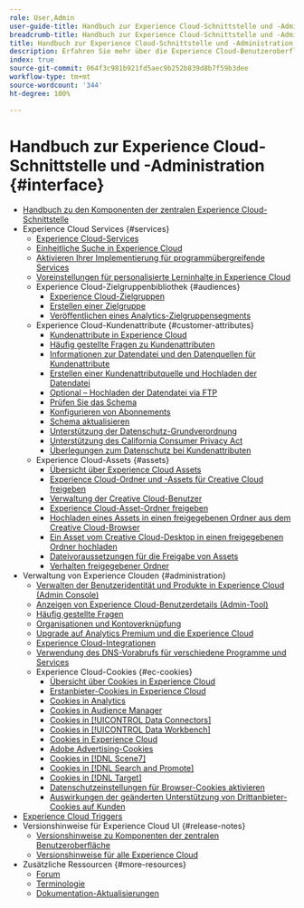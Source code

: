 ```yaml
---
role: User,Admin
user-guide-title: Handbuch zur Experience Cloud-Schnittstelle und -Administration
breadcrumb-title: Handbuch zur Experience Cloud-Schnittstelle und -Administration
title: Handbuch zur Experience Cloud-Schnittstelle und -Administration
description: Erfahren Sie mehr über die Experience Cloud-Benutzeroberfläche und die Voreinstellungen für Benutzerkonten. Erfahren Sie, wie Sie nach Geschäftsobjekten suchen sowie Benutzer und Produkte verwalten. Konfigurieren Sie Kundenattribute, die Zielgruppenbibliothek sowie Cookies und geben Sie Experience Cloud-Assets frei.
index: true
source-git-commit: 064f3c981b921fd5aec9b252b839d8b7f59b3dee
workflow-type: tm+mt
source-wordcount: '344'
ht-degree: 100%

---
```



# Handbuch zur Experience Cloud-Schnittstelle und -Administration {#interface}

+ [Handbuch zu den Komponenten der zentralen Experience Cloud-Schnittstelle](experience-cloud.md)
+ Experience Cloud Services {#services}
   + [Experience Cloud-Services](core-services-landing.md)
   + [Einheitliche Suche in Experience Cloud](search-experience-cloud.md)
   + [Aktivieren Ihrer Implementierung für programmübergreifende Services](core-services.md)
   + [Voreinstellungen für personalisierte Lerninhalte in Experience Cloud](personalized-learning-preferences.md)
   + Experience Cloud-Zielgruppenbibliothek {#audiences}
      + [Experience Cloud-Zielgruppen](audience-library.md)
      + [Erstellen einer Zielgruppe](t-audience-create.md)
      + [Veröffentlichen eines Analytics-Zielgruppensegments](t-publish-audience-segment.md)
   + Experience Cloud-Kundenattribute {#customer-attributes}
      + [Kundenattribute in Experience Cloud](attributes.md)
      + [Häufig gestellte Fragen zu Kundenattributen](faq-crs.md)
      + [Informationen zur Datendatei und den Datenquellen für Kundenattribute](crs-data-file.md)
      + [Erstellen einer Kundenattributquelle und Hochladen der Datendatei](t-crs-usecase.md)
      + [Optional – Hochladen der Datendatei via FTP](t-upload-attributes-ftp.md)
      + [Prüfen Sie das Schema](validate-schema.md)
      + [Konfigurieren von Abonnements](subscription.md)
      + [Schema aktualisieren](t-update-schema.md)
      + [Unterstützung der Datenschutz-Grundverordnung](gdpr.md)
      + [Unterstützung des California Consumer Privacy Act](ccpa.md)
      + [Überlegungen zum Datenschutz bei Kundenattributen](privacy-mac.md)
   + Experience Cloud-Assets {#assets}
      + [Übersicht über Experience Cloud Assets](experience-cloud-assets.md)
      + [Experience Cloud-Ordner und -Assets für Creative Cloud freigeben](creative-cloud.md)
      + [Verwaltung der Creative Cloud-Benutzer](t-admin-add-cc-user.md)
      + [Experience Cloud-Asset-Ordner freigeben](t-share-creative-cloud.md)
      + [Hochladen eines Assets in einen freigegebenen Ordner aus dem Creative Cloud-Browser](t-upload-asset-cc.md)
      + [Ein Asset vom Creative Cloud-Desktop in einen freigegebenen Ordner hochladen](t-cc-asset-upload-thor.md)
      + [Dateivoraussetzungen für die Freigabe von Assets](assets-file-reqs.md)
      + [Verhalten freigegebener Ordner](asset-behavior.md)
+ Verwaltung von Experience Clouden {#administration}
   + [Verwalten der Benutzeridentität und Produkte in Experience Cloud (Admin Console)](admin-getting-started.md)
   + [Anzeigen von Experience Cloud-Benutzerdetails (Admin-Tool)](admin-tool-experience-cloud.md)
   + [Häufig gestellte Fragen](faq.md)
   + [Organisationen und Kontoverknüpfung](organizations.md)
   + [Upgrade auf Analytics Premium und die Experience Cloud](upgrade-to-analytics-premium.md)
   + [Experience Cloud-Integrationen](marketing-cloud-integrations.md)
   + [Verwendung des DNS-Vorabrufs für verschiedene Programme und Services](dns-prefetch.md)
   + Experience Cloud-Cookies {#ec-cookies}
      + [Übersicht über Cookies in Experience Cloud](cookies-privacy.md)
      + [Erstanbieter-Cookies in Experience Cloud](cookies-first-party.md)
      + [Cookies in Analytics](cookies-analytics.md)
      + [Cookies in Audience Manager](cookies-am.md)
      + [Cookies in [!UICONTROL Data Connectors]](cookies-dc.md)
      + [Cookies in [!UICONTROL Data Workbench]](cookies-insight.md)
      + [Cookies in Experience Cloud](cookies-mc.md)
      + [Adobe Advertising-Cookies](cookies-advertising-cloud.md)
      + [Cookies in [!DNL Scene7]](cookies-s7.md)
      + [Cookies in [!DNL Search and Promote]](cookies-snp.md)
      + [Cookies in [!DNL Target]](cookies-target.md)
      + [Datenschutzeinstellungen für Browser-Cookies aktivieren](browser-cookie-settings.md)
      + [Auswirkungen der geänderten Unterstützung von Drittanbieter-Cookies auf Kunden](cookies-thirdparty.md)
+ [Experience Cloud Triggers](triggers.md)
+ Versionshinweise für Experience Cloud UI {#release-notes}
   + [Versionshinweise zu Komponenten der zentralen Benutzeroberfläche](release-notes.md)
   + [Versionshinweise für alle Experience Cloud](https://experienceleague.adobe.com/docs/release-notes/experience-cloud/current.html?lang=de)
+ Zusätzliche Ressourcen {#more-resources}
   + [Forum](https://experienceleaguecommunities.adobe.com/)
   + [Terminologie](terms.md)
   + [Dokumentation-Aktualisierungen](doc-updates.md)
